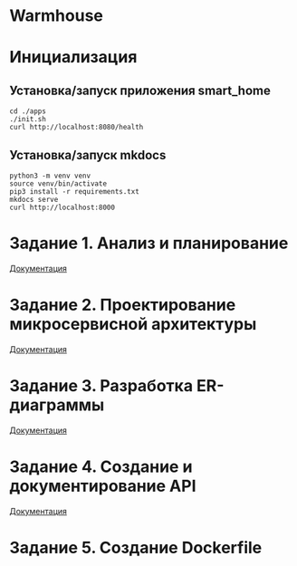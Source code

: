 # Warmhouse

# Инициализация

## Установка/запуск приложения smart_home

```
cd ./apps
./init.sh
curl http://localhost:8080/health
```

## Установка/запуск mkdocs

```
python3 -m venv venv
source venv/bin/activate
pip3 install -r requirements.txt
mkdocs serve
curl http://localhost:8000
```

# Задание 1. Анализ и планирование

[Документация](http://127.0.0.1:8000/architecture/task1/)

# Задание 2. Проектирование микросервисной архитектуры

[Документация](http://127.0.0.1:8000/architecture/task2/)

# Задание 3. Разработка ER-диаграммы

[Документация](http://127.0.0.1:8000/architecture/task3/)

# Задание 4. Создание и документирование API

[Документация](http://127.0.0.1:8000/architecture/task4/)

# Задание 5. Создание Dockerfile
